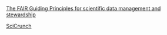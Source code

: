 [The FAIR Guiding Principles for scientific data management and stewardship][1]


[SciCrunch][2]




[1]: https://www.nature.com/articles/sdata201618
[2]: https://www.frontiersin.org/10.3389/conf.fninf.2014.18.00069/event_abstract


